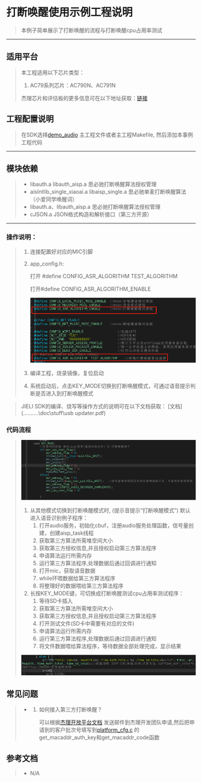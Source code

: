 ﻿# 打断唤醒使用示例工程说明

> 本例子简单展示了打断唤醒的流程与打断唤醒cpu占用率测试

---

## 适用平台

> 本工程适用以下芯片类型：
> 1. AC79系列芯片：AC790N、AC791N
>
> 杰理芯片和评估板的更多信息可在以下地址获取：[链接](https://shop321455197.taobao.com/?spm=a230r.7195193.1997079397.2.2a6d391d3n5udo)

## 工程配置说明

> 在SDK选择[demo_audio](..\..\..\..\demo\demo_audio\board) 主工程文件或者主工程Makefile, 然后添加本事例工程代码

---

## 模块依赖
> * libauth.a   libauth_aisp.a								思必驰打断唤醒算法授权管理
> * aisIntlib_single_xiaoai.a   libaisp_single.a	思必驰单麦打断唤醒算法（小爱同学唤醒词）
> * libauth.a、libauth_aisp.a								思必驰打断唤醒算法授权管理
> * cJSON.a															  JSON格式构造和解析接口（第三方开源）


---

### 操作说明：
> 1. 连接配置好对应的MIC引脚
>
> 2. app_config.h:
>
>    打开 #define CONFIG_ASR_ALGORITHM  TEST_ALGORITHM 
>
>    打开#define CONFIG_ASR_ALGORITHM_ENABLE		
>
>    ![image-20210908153323522](readme.assets/image-20210908153323522.png)
>
> 3. 编译工程，烧录镜像，复位启动
>
> 4. 系统启动后，点击KEY_MODE切换到打断唤醒模式，可通过语音提示判断是否进入到打断唤醒模式

> JIELI SDK的编译、烧写等操作方式的说明可在以下文档获取： [文档](..\..\..\..\..\doc\stuff\usb updater.pdf) 

### 代码流程

> ![image-20210908154013622](readme.assets/image-20210908154013622.png)
>
> 1. 从其他模式切换到打断唤醒模式时, (提示音提示“打断唤醒模式”) 默认进入语音识别例子程序：
>    1. 打开audio服务，初始化cbuf，注册audio服务处理函数，信号量创建，创建aisp_task线程
>    2. 获取第三方算法所需堆空间大小
>    3. 获取第三方授权信息,并且授权启动第三方算法程序
>    4. 申请算法运行所需内存
>    5. 运行第三方算法程序,处理数据后通过回调进行通知
>    6. 打开mic，获取语音数据
>    7. while环喂数据给第三方算法程序
>    8. 将整理好的数据喂给第三方算法程序
> 2. 长按KEY_MODE键，可切换成打断唤醒测试cpu占用率测试程序：
>    1. 等待SD卡插入
>    2. 获取第三方算法所需堆空间大小
>    3. 获取第三方授权信息,并且授权启动第三方算法程序
>    4. 打开测试文件(SD卡中需要有对应的文件<audio src="chan3-1.wav"></audio>)
>    5. 申请算法运行所需内存
>    6. 运行第三方算法程序,处理数据后通过回调进行通知
>    7. 将文件数据喂给算法程序，等待数据全部处理完成，显示结果
>
> ![image-20210908154349422](readme.assets/image-20210908154349422.png)


## 常见问题

> * 1. 如何接入第三方打断唤醒？
>
>      可以根据[杰理开放平台文档](..\..\..\..\..\doc\stuff\杰理开放平台文档20201216_136.pdf) 发送邮件到杰理开发团队申请,然后把申请到的客户批次号填写到[platform_cfg.c](..\..\..\net\platform_cfg.c) 的get_macaddr_auth_key和get_macaddr_code函数 

## 参考文档

> * N/A